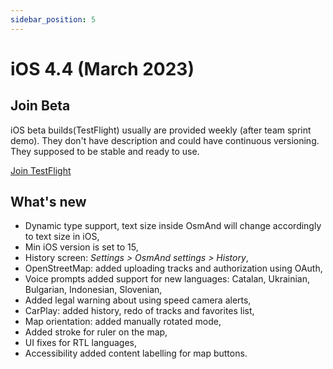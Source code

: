 ```yaml
---
sidebar_position: 5
---
```


# iOS 4.4 (March 2023)

## Join Beta

iOS beta builds(TestFlight) usually are provided weekly (after team sprint demo). They don't have description and could have continuous versioning. They supposed to be stable and ready to use.

<div>
  <a class="button button--active" href="https://testflight.apple.com/join/7poGNCKy">Join TestFlight</a>
</div>

## What's new

 - Dynamic type support, text size inside OsmAnd will change accordingly to text size in iOS,
 - Min iOS version is set to 15,
 - History screen: _Settings > OsmAnd settings > History_,
 - OpenStreetMap: added uploading tracks and authorization using OAuth, 
 - Voice prompts added support for new languages: Catalan, Ukrainian, Bulgarian, Indonesian, Slovenian,
 - Added legal warning about using speed camera alerts,
 - CarPlay: added history, redo of tracks and favorites list,
 - Map orientation: added manually rotated mode, 
 - Added stroke for ruler on the map,
 - UI fixes for RTL languages,
 - Accessibility added content labelling for map buttons.
